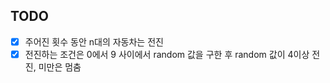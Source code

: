 ## TODO
- [x] 주어진 횟수 동안 n대의 자동차는 전진
- [x] 전진하는 조건은 0에서 9 사이에서 random 값을 구한 후 random 값이 4이상 전진, 미만은 멈춤
